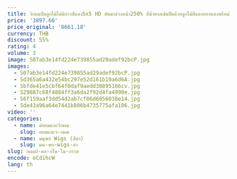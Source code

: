 ```yaml
---
title: วิกผมปิดลูกไม้ไม่มีกาวสีแดง5x5 HD ตัดมาล่วงหน้า250% สีน้ำตาลเข้มปิดด้วยลูกไม้สีแดงทองแดงพร้อมใส่วิกผมบราซิล
price: '3897.60'
price_original: '8661.18'
currency: THB
discount: 55%
rating: 4
volume: 3
image: S07ab3e14fd224e739855ad29adef92bcP.jpg
images:
  - S07ab3e14fd224e739855ad29adef92bcP.jpg
  - Sd365a6a432e54bc297e52d161b19a6d6A.jpg
  - Sbfde41e5cbf64f0daf9aedd38895166cv.jpg
  - S29887c68f4884ff3a6da2f92d4fa4990e.jpg
  - S6f159aaf3dd54d2ab7cf06d6056038e14.jpg
  - Sde43a96a64e7441b806b4735775afa106.jpg
video: ''
categories:
  - name: ต่อผมและวิกผม
    slug: อผมและว-กผม
  - name: มนุษย์ Wigs (สีดำ)
    slug: มน-ษย-wigs-ดำ
slug: กผมป-ดล-กไม-ไม-กาวส
encode: oCdihcW
lang: th
---
```

  